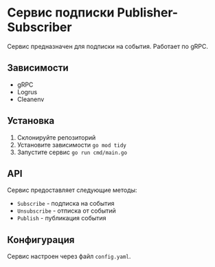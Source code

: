 # Сервис подписки Publisher-Subscriber

Сервис предназначен для подписки на события. Работает по gRPC.

## Зависимости

- gRPC
- Logrus
- Cleanenv

## Установка

1. Склонируйте репозиторий
2. Установите зависимости `go mod tidy`
3. Запустите сервис `go run cmd/main.go`

## API

Сервис предоставляет следующие методы:

- `Subscribe` - подписка на события
- `Unsubscribe` - отписка от событий
- `Publish` - публикация события

## Конфигурация

Сервис настроен через файл `config.yaml`.